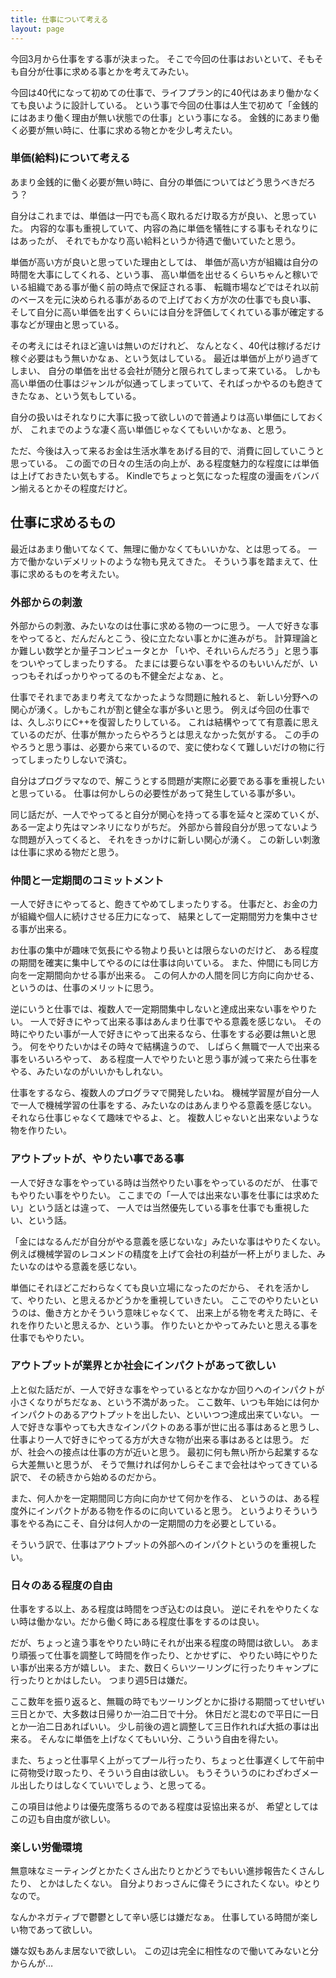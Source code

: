 ```yaml
---
title: 仕事について考える
layout: page
---
```

今回3月から仕事をする事が決まった。
そこで今回の仕事はおいといて、そもそも自分が仕事に求める事とかを考えてみたい。

今回は40代になって初めての仕事で、ライフプラン的に40代はあまり働かなくても良いように設計している。
という事で今回の仕事は人生で初めて「金銭的にはあまり働く理由が無い状態での仕事」という事になる。
金銭的にあまり働く必要が無い時に、仕事に求める物とかを少し考えたい。

### 単価(給料)について考える

あまり金銭的に働く必要が無い時に、自分の単価についてはどう思うべきだろう？

自分はこれまでは、単価は一円でも高く取れるだけ取る方が良い、と思っていた。
内容的な事も重視していて、内容の為に単価を犠牲にする事もそれなりにはあったが、
それでもかなり高い給料というか待遇で働いていたと思う。

単価が高い方が良いと思っていた理由としては、
単価が高い方が組織は自分の時間を大事にしてくれる、という事、
高い単価を出せるくらいちゃんと稼いでいる組織である事が働く前の時点で保証される事、
転職市場などではそれ以前のベースを元に決められる事があるので上げておく方が次の仕事でも良い事、
そして自分に高い単価を出すくらいには自分を評価してくれている事が確定する事などが理由と思っている。

その考えにはそれほど違いは無いのだけれど、
なんとなく、40代は稼げるだけ稼ぐ必要はもう無いかなぁ、という気はしている。
最近は単価が上がり過ぎてしまい、
自分の単価を出せる会社が随分と限られてしまって来ている。
しかも高い単価の仕事はジャンルが似通ってしまっていて、そればっかやるのも飽きてきたなぁ、という気もしている。

自分の扱いはそれなりに大事に扱って欲しいので普通よりは高い単価にしておくが、
これまでのような凄く高い単価じゃなくてもいいかなぁ、と思う。

ただ、今後は入って来るお金は生活水準をあげる目的で、消費に回していこうと思っている。
この面での日々の生活の向上が、ある程度魅力的な程度には単価は上げておきたい気もする。
Kindleでちょっと気になった程度の漫画をバンバン揃えるとかその程度だけど。

## 仕事に求めるもの

最近はあまり働いてなくて、無理に働かなくてもいいかな、とは思ってる。
一方で働かないデメリットのような物も見えてきた。
そういう事を踏まえて、仕事に求めるものを考えたい。

### 外部からの刺激

外部からの刺激、みたいなのは仕事に求める物の一つに思う。
一人で好きな事をやってると、だんだんとこう、役に立たない事とかに進みがち。
計算理論とか難しい数学とか量子コンピュータとか
「いや、それいらんだろう」と思う事をついやってしまったりする。
たまには要らない事をやるのもいいんだが、いっつもそればっかりやってるのも不健全だよなぁ、と。

仕事でそれまであまり考えてなかったような問題に触れると、
新しい分野への関心が湧く。しかもこれが割と健全な事が多いと思う。
例えば今回の仕事では、久しぶりにC++を復習したりしている。
これは結構やってて有意義に思えているのだが、仕事が無かったらやろうとは思えなかった気がする。
この手のやろうと思う事は、必要から来ているので、変に使わなくて難しいだけの物に行ってしまったりしないで済む。

自分はプログラマなので、解こうとする問題が実際に必要である事を重視したいと思っている。
仕事は何かしらの必要性があって発生している事が多い。

同じ話だが、一人でやってると自分が関心を持ってる事を延々と深めていくが、
ある一定より先はマンネリになりがちだ。
外部から普段自分が思ってないような問題が入ってくると、
それをきっかけに新しい関心が湧く。
この新しい刺激は仕事に求める物だと思う。

### 仲間と一定期間のコミットメント

一人で好きにやってると、飽きてやめてしまったりする。
仕事だと、お金の力が組織や個人に続けさせる圧力になって、
結果として一定期間労力を集中させる事が出来る。

お仕事の集中が趣味で気長にやる物より長いとは限らないのだけど、
ある程度の期間を確実に集中してやるのには仕事は向いている。
また、仲間にも同じ方向を一定期間向かせる事が出来る。
この何人かの人間を同じ方向に向かせる、というのは、仕事のメリットに思う。

逆にいうと仕事では、複数人で一定期間集中しないと達成出来ない事をやりたい。
一人で好きにやって出来る事はあんまり仕事でやる意義を感じない。
その時にやりたい事が一人で好きにやって出来るなら、仕事をする必要は無いと思う。
何をやりたいかはその時々で結構違うので、
しばらく無職で一人で出来る事をいろいろやって、
ある程度一人でやりたいと思う事が減って来たら仕事をやる、みたいなのがいいかもしれない。

仕事をするなら、複数人のプログラマで開発したいね。
機械学習屋が自分一人で一人で機械学習の仕事をする、みたいなのはあんまりやる意義を感じない。
それなら仕事じゃなくて趣味でやるよ、と。
複数人じゃないと出来ないような物を作りたい。

### アウトプットが、やりたい事である事

一人で好きな事をやっている時は当然やりたい事をやっているのだが、
仕事でもやりたい事をやりたい。
ここまでの「一人では出来ない事を仕事には求めたい」という話とは違って、
一人では当然優先している事を仕事でも重視したい、という話。

「金にはなるんだが自分がやる意義を感じないな」みたいな事はやりたくない。
例えば機械学習のレコメンドの精度を上げて会社の利益が一杯上がりました、みたいなのはやる意義を感じない。

単価にそれほどこだわらなくても良い立場になったのだから、
それを活かして、やりたい、と思えるかどうかを重視していきたい。
ここでのやりたいというのは、働き方とかそういう意味じゃなくて、
出来上がる物を考えた時に、それを作りたいと思えるか、という事。
作りたいとかやってみたいと思える事を仕事でもやりたい。

### アウトプットが業界とか社会にインパクトがあって欲しい

上と似た話だが、一人で好きな事をやっているとなかなか回りへのインパクトが小さくなりがちだなぁ、という不満があった。
ここ数年、いつも年始には何かインパクトのあるアウトプットを出したい、といいつつ達成出来ていない。
一人で好きな事やっても大きなインパクトのある事が世に出る事はあると思うし、
仕事より一人で好きにやってる方が大きな物が出来る事はあるとは思う。
だが、社会への接点は仕事の方が近いと思う。
最初に何も無い所から起業するなら大差無いと思うが、
そうで無ければ何かしらそこまで会社はやってきている訳で、
その続きから始めるのだから。

また、何人かを一定期間同じ方向に向かせて何かを作る、
というのは、ある程度外にインパクトがある物を作るのに向いていると思う。
というよりそういう事をやる為にこそ、自分は何人かの一定期間の力を必要としている。

そういう訳で、仕事はアウトプットの外部へのインパクトというのを重視したい。

### 日々のある程度の自由

仕事をする以上、ある程度は時間をつぎ込むのは良い。
逆にそれをやりたくない時は働かない。だから働く時にある程度仕事をするのは良い。

だが、ちょっと違う事をやりたい時にそれが出来る程度の時間は欲しい。
あまり頑張って仕事を調整して時間を作ったり、とかせずに、
やりたい時にやりたい事が出来る方が嬉しい。
また、数日くらいツーリングに行ったりキャンプに行ったりとかはしたい。
つまり週5日は嫌だ。

ここ数年を振り返ると、無職の時でもツーリングとかに掛ける期間ってせいぜい三日とかで、大多数は日帰りか一泊二日で十分。
休日だと混むので平日に一日とか一泊二日あればいい。
少し前後の週と調整して三日作れれば大抵の事は出来る。
そんなに単価を上げなくてもいい分、こういう自由を得たい。

また、ちょっと仕事早く上がってプール行ったり、ちょっと仕事遅くして午前中に荷物受け取ったり、そういう自由は欲しい。
もうそういうのにわざわざメール出したりはしなくていいでしょう、と思ってる。

この項目は他よりは優先度落ちるのである程度は妥協出来るが、
希望としてはこの辺も自由度が欲しい。

### 楽しい労働環境

無意味なミーティングとかたくさん出たりとかどうでもいい進捗報告たくさんしたり、
とかはしたくない。
自分よりおっさんに偉そうにされたくない。ゆとりなので。

なんかネガティブで鬱鬱として辛い感じは嫌だなぁ。
仕事している時間が楽しい物であって欲しい。

嫌な奴もあんま居ないで欲しい。
この辺は完全に相性なので働いてみないと分からんが…
